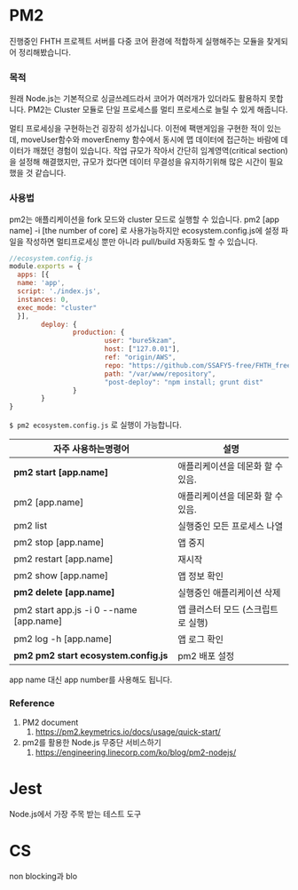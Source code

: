 
# PM2 
진행중인 FHTH 프로젝트 서버를 다중 코어 환경에 적합하게 실행해주는 모듈을 찾게되어 정리해봤습니다.
### 목적
원래 Node.js는 기본적으로 싱글쓰레드라서 코어가 여러개가 있더라도 활용하지 못합니다. PM2는 Cluster 모듈로 단일 프로세스를 멀티 프로세스로 늘릴 수 있게 해줍니다.

멀티 프로세싱을 구현하는건 굉장히 성가십니다. 이전에 팩맨게임을 구현한 적이 있는데, moveUser함수와 moverEnemy 함수에서 동시에 맵 데이터에 접근하는 바람에 데이터가 깨졌던 경험이 있습니다. 작업 규모가 작아서 간단히 임계영역(critical section)을 설정해 해결했지만, 규모가 컸다면 데이터 무결성을 유지하기위해 많은 시간이 필요했을 것 같습니다.

### 사용법
 pm2는 애플리케이션을 fork 모드와 cluster 모드로 실행할 수 있습니다. 
 pm2 [app name] -i [the number of core] 로 사용가능하지만
 ecosystem.config.js에 설정 파일을 작성하면 멀티프로세싱 뿐만 아니라 pull/build 자동화도 할 수 있습니다.

```js
//ecosystem.config.js
module.exports = {
  apps: [{
  name: 'app',
  script: './index.js',
  instances: 0,
  exec_mode: "cluster"
  }],
        deploy: {
                production: {
                        user: "bure5kzam",
                        host: ["127.0.01"],
                        ref: "origin/AWS",
                        repo: "https://github.com/SSAFY5-free/FHTH_free.git",
                        path: "/var/www/repository",
                        "post-deploy": "npm install; grunt dist"
                }
        }
}

```

```$ pm2 ecosystem.config.js``` 로 실행이 가능합니다.

| 자주 사용하는명령어                              | 설명                   |
| --------------------------------------- | -------------------- |
| **pm2 start [app.name]**                | 애플리케이션을 데몬화 할 수 있음.  |
| pm2  [app.name]                         | 애플리케이션을 데몬화 할 수 있음.  |
| pm2 list                                | 실행중인 모든 프로세스 나열      |
| pm2 stop [app.name]                     | 앱 중지                 |
| pm2 restart [app.name]                  | 재시작                  |
| pm2 show [app.name]                     | 앱 정보 확인              |
| **pm2 delete [app.name]**               | 실행중인 애플리케이션 삭제       |
| pm2 start app.js -i 0 --name [app.name] | 앱 클러스터 모드 (스크립트로 실행) |
| pm2 log -h [app.name]                   | 앱 로그 확인              |
| **pm2 pm2 start ecosystem.config.js**   | pm2 배포 설정            |
app name 대신 app number를 사용해도 됩니다.

### Reference
1. PM2 document
   1. https://pm2.keymetrics.io/docs/usage/quick-start/
2. pm2를 활용한 Node.js 무중단 서비스하기
   1. https://engineering.linecorp.com/ko/blog/pm2-nodejs/


# Jest
Node.js에서 가장 주목 받는 테스트 도구


# CS
non blocking과 blo